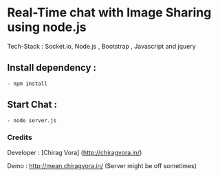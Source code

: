 Real-Time chat with Image Sharing using node.js
===

Tech-Stack : Socket.io, Node.js , Bootstrap , Javascript and jquery 

## Install dependency :

	- npm install

## Start Chat :

	- node server.js

### Credits

Developer : [Chirag Vora] (http://chiragvora.in/)

Demo : http://mean.chiragvora.in/ (Server might be off sometimes)
   